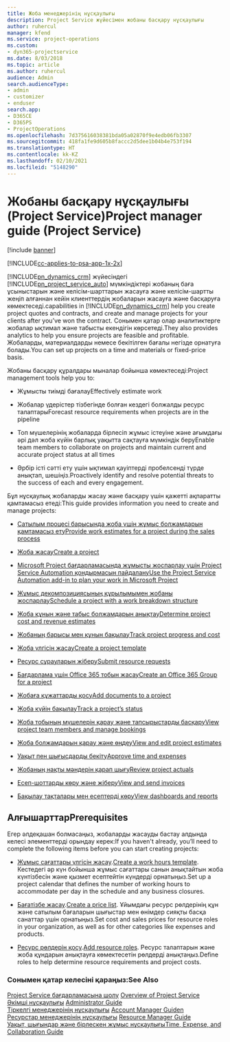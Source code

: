 ```yaml
---
title: Жоба менеджерінің нұсқаулығы
description: Project Service жүйесімен жобаны басқару нұсқаулығы
author: ruhercul
manager: kfend
ms.service: project-operations
ms.custom:
- dyn365-projectservice
ms.date: 8/03/2018
ms.topic: article
ms.author: ruhercul
audience: Admin
search.audienceType:
- admin
- customizer
- enduser
search.app:
- D365CE
- D365PS
- ProjectOperations
ms.openlocfilehash: 7d375616038381bda05a02870f9e4edb06fb3307
ms.sourcegitcommit: 418fa1fe9d605b8faccc2d5dee1b04b4e753f194
ms.translationtype: HT
ms.contentlocale: kk-KZ
ms.lasthandoff: 02/10/2021
ms.locfileid: "5148290"
---
```

# <a name="project-manager-guide-project-service"></a><span data-ttu-id="3d65d-103">Жобаны басқару нұсқаулығы (Project Service)</span><span class="sxs-lookup"><span data-stu-id="3d65d-103">Project manager guide (Project Service)</span></span>

[!include [banner](../includes/psa-now-project-operations.md)]

[!INCLUDE[cc-applies-to-psa-app-1x-2x](../includes/cc-applies-to-psa-app-1x-2x.md)]

[!INCLUDE[pn_dynamics_crm](../includes/pn-dynamics-crm.md)] <span data-ttu-id="3d65d-104">жүйесіндегі [!INCLUDE[pn_project_service_auto](../includes/pn-project-service-auto.md)] мүмкіндіктері жобаның баға ұсыныстарын және келісім-шарттарын жасауға және келісім-шартты жеңіп алғаннан кейін клиенттердің жобаларын жасауға және басқаруға көмектеседі.</span><span class="sxs-lookup"><span data-stu-id="3d65d-104">capabilities in [!INCLUDE[pn_dynamics_crm](../includes/pn-dynamics-crm.md)] help you create project quotes and contracts, and create and manage projects for your clients after you’ve won the contract.</span></span> <span data-ttu-id="3d65d-105">Сонымен қатар олар аналитиктерге жобалар ықтимал және табысты екендігін көрсетеді.</span><span class="sxs-lookup"><span data-stu-id="3d65d-105">They also provides analytics to help you ensure projects are feasible and profitable.</span></span> <span data-ttu-id="3d65d-106">Жобаларды, материалдарды немесе бекітілген бағалы негізде орнатуға болады.</span><span class="sxs-lookup"><span data-stu-id="3d65d-106">You can set up projects on a time and materials or fixed-price basis.</span></span>  
  
 <span data-ttu-id="3d65d-107">Жобаны басқару құралдары мыналар бойынша көмектеседі:</span><span class="sxs-lookup"><span data-stu-id="3d65d-107">Project management tools help you to:</span></span>  
  
-   <span data-ttu-id="3d65d-108">Жұмысты тиімді бағалау</span><span class="sxs-lookup"><span data-stu-id="3d65d-108">Effectively estimate work</span></span>  
  
-   <span data-ttu-id="3d65d-109">Жобалар үдерістер тізбегінде болған кездегі болжалды ресурс талаптары</span><span class="sxs-lookup"><span data-stu-id="3d65d-109">Forecast resource requirements when projects are in the pipeline</span></span>  
  
-   <span data-ttu-id="3d65d-110">Топ мүшелерінің жобаларда бірлесіп жұмыс істеуіне және ағымдағы әрі дәл жоба күйін барлық уақытта сақтауға мүмкіндік беру</span><span class="sxs-lookup"><span data-stu-id="3d65d-110">Enable team members to collaborate on projects and maintain current and accurate project status at all times</span></span>  
  
-   <span data-ttu-id="3d65d-111">Әрбір істі сәтті ету үшін ықтимал қауіптерді пробелсенді түрде анықтап, шешіңіз.</span><span class="sxs-lookup"><span data-stu-id="3d65d-111">Proactively identify and resolve potential threats to the success of each and every engagement.</span></span>  
  
<span data-ttu-id="3d65d-112">Бұл нұсқаулық жобаларды жасау және басқару үшін қажетті ақпаратты қамтамасыз етеді:</span><span class="sxs-lookup"><span data-stu-id="3d65d-112">This guide provides information you need to create and manage projects:</span></span>  
  
-   [<span data-ttu-id="3d65d-113">Сатылым процесі барысында жоба үшін жұмыс болжамдарын қамтамасыз ету</span><span class="sxs-lookup"><span data-stu-id="3d65d-113">Provide work estimates for a project during the sales process</span></span>](../psa/provide-estimates-project-during-sales-process.md)  
  
-   [<span data-ttu-id="3d65d-114">Жоба жасау</span><span class="sxs-lookup"><span data-stu-id="3d65d-114">Create a project</span></span>](../psa/create-project.md)  
  
-   [<span data-ttu-id="3d65d-115">Microsoft Project бағдарламасында жұмысты жоспарлау үшін Project Service Automation қондырмасын пайдалану</span><span class="sxs-lookup"><span data-stu-id="3d65d-115">Use the Project Service Automation add-in to plan your work in Microsoft Project</span></span>](../psa/add-plan-work-microsoft-project.md)  
  
-   [<span data-ttu-id="3d65d-116">Жұмыс декомпозициясының құрылымымен жобаны жоспарлау</span><span class="sxs-lookup"><span data-stu-id="3d65d-116">Schedule a project with a work breakdown structure</span></span>](../psa/schedule-project-work-breakdown-structure.md)  
  
-   [<span data-ttu-id="3d65d-117">Жоба құнын және табыс болжамдарын анықтау</span><span class="sxs-lookup"><span data-stu-id="3d65d-117">Determine project cost and revenue estimates</span></span>](../psa/determine-project-cost-revenue-estimates.md)  
  
-   [<span data-ttu-id="3d65d-118">Жобаның барысы мен құнын бақылау</span><span class="sxs-lookup"><span data-stu-id="3d65d-118">Track project progress and cost</span></span>](../psa/track-project-progress-cost.md)  
  
-   [<span data-ttu-id="3d65d-119">Жоба үлгісін жасау</span><span class="sxs-lookup"><span data-stu-id="3d65d-119">Create a project template</span></span>](../psa/create-project-template.md)  
  
-   [<span data-ttu-id="3d65d-120">Ресурс сұрауларын жіберу</span><span class="sxs-lookup"><span data-stu-id="3d65d-120">Submit resource requests</span></span>](../psa/submit-resource-requests.md)  
  
-   [<span data-ttu-id="3d65d-121">Бағдарлама үшін Office 365 тобын жасау</span><span class="sxs-lookup"><span data-stu-id="3d65d-121">Create an Office 365 Group for a project</span></span>](../psa/create-office-365-group-project.md)  
  
-   [<span data-ttu-id="3d65d-122">Жобаға құжаттарды қосу</span><span class="sxs-lookup"><span data-stu-id="3d65d-122">Add documents to a project</span></span>](../psa/add-documents-project.md)  
  
-   [<span data-ttu-id="3d65d-123">Жоба күйін бақылау</span><span class="sxs-lookup"><span data-stu-id="3d65d-123">Track a project’s status</span></span>](../psa/track-project-status.md)  
  
-   [<span data-ttu-id="3d65d-124">Жоба тобының мүшелерін қарау және тапсырыстарды басқару</span><span class="sxs-lookup"><span data-stu-id="3d65d-124">View project team members and manage bookings</span></span>](../psa/view-project-team-members-manage-bookings.md)  
  
-   [<span data-ttu-id="3d65d-125">Жоба болжамдарын қарау және өңдеу</span><span class="sxs-lookup"><span data-stu-id="3d65d-125">View and edit project estimates</span></span>](../psa/view-edit-project-estimates.md)  
  
-   [<span data-ttu-id="3d65d-126">Уақыт пен шығысдарды бекіту</span><span class="sxs-lookup"><span data-stu-id="3d65d-126">Approve time and expenses</span></span>](../psa/approve-time-expenses.md)  
  
-   [<span data-ttu-id="3d65d-127">Жобаның нақты мәндерін қарап шығу</span><span class="sxs-lookup"><span data-stu-id="3d65d-127">Review project actuals</span></span>](../psa/review-project-actuals.md)  
  
-   [<span data-ttu-id="3d65d-128">Есеп-шоттарды көру және жіберу</span><span class="sxs-lookup"><span data-stu-id="3d65d-128">View and send invoices</span></span>](../psa/view-send-invoices.md)  
  
-   [<span data-ttu-id="3d65d-129">Бақылау тақталары мен есептерді көру</span><span class="sxs-lookup"><span data-stu-id="3d65d-129">View dashboards and reports</span></span>](../psa/view-dashboards-reports.md)  
  
## <a name="prerequisites"></a><span data-ttu-id="3d65d-130">Алғышарттар</span><span class="sxs-lookup"><span data-stu-id="3d65d-130">Prerequisites</span></span>  
 <span data-ttu-id="3d65d-131">Егер әлдеқашан болмасаңыз, жобаларды жасауды бастау алдында келесі элементтерді орындау керек:</span><span class="sxs-lookup"><span data-stu-id="3d65d-131">If you haven't already, you’ll need to complete the following items before you can start creating projects:</span></span>  
  
-   <span data-ttu-id="3d65d-132">[Жұмыс сағаттары үлгісін жасау](../psa/create-work-hours-template.md).</span><span class="sxs-lookup"><span data-stu-id="3d65d-132">[Create a work hours template](../psa/create-work-hours-template.md).</span></span> <span data-ttu-id="3d65d-133">Кестедегі әр күн бойынша жұмыс сағаттары санын анықтайтын жоба күнтізбесін және қызмет есептейтін күндерді орнатыңыз.</span><span class="sxs-lookup"><span data-stu-id="3d65d-133">Set up a project calendar that defines the number of working hours to accommodate per day in the schedule and any business closures.</span></span>  
  
-   <span data-ttu-id="3d65d-134">[Бағатізбе жасау](../psa/create-price-list.md).</span><span class="sxs-lookup"><span data-stu-id="3d65d-134">[Create a price list](../psa/create-price-list.md).</span></span> <span data-ttu-id="3d65d-135">Ұйымдағы ресурс рөлдерінің құн және сатылым бағаларын шығыстар мен өнімдер сияқты басқа санаттар үшін орнатыңыз.</span><span class="sxs-lookup"><span data-stu-id="3d65d-135">Set cost and sales prices for resource roles in your organization, as well as for other categories like expenses and products.</span></span>  
  
-   <span data-ttu-id="3d65d-136">[Ресурс рөлдерін қосу](../psa/add-resource-roles.md).</span><span class="sxs-lookup"><span data-stu-id="3d65d-136">[Add resource roles](../psa/add-resource-roles.md).</span></span> <span data-ttu-id="3d65d-137">Ресурс талаптарын және жоба құндарын анықтауға көмектесетін рөлдерді анықтаңыз.</span><span class="sxs-lookup"><span data-stu-id="3d65d-137">Define roles to help determine resource requirements and project costs.</span></span>  
  
### <a name="see-also"></a><span data-ttu-id="3d65d-138">Сонымен қатар келесіні қараңыз:</span><span class="sxs-lookup"><span data-stu-id="3d65d-138">See Also</span></span>  
 <span data-ttu-id="3d65d-139">[Project Service бағдарламасына шолу](../psa/overview.md) </span><span class="sxs-lookup"><span data-stu-id="3d65d-139">[Overview of Project Service](../psa/overview.md) </span></span>  
 <span data-ttu-id="3d65d-140">[Әкімші нұсқаулығы](../psa/admin-guide.md) </span><span class="sxs-lookup"><span data-stu-id="3d65d-140">[Administrator Guide](../psa/admin-guide.md) </span></span>  
 <span data-ttu-id="3d65d-141">[Тіркелгі менеджерінің нұсқаулығы](../psa/account-manager-guide.md) </span><span class="sxs-lookup"><span data-stu-id="3d65d-141">[Account Manager Guiden](../psa/account-manager-guide.md) </span></span>  
 <span data-ttu-id="3d65d-142">[Ресурстар менеджерінің нұсқаулығы](../psa/resource-manager-guide.md) </span><span class="sxs-lookup"><span data-stu-id="3d65d-142">[Resource Manager Guide](../psa/resource-manager-guide.md) </span></span>  
 [<span data-ttu-id="3d65d-143">Уақыт, шығындар және бірлескен жұмыс нұсқаулығы</span><span class="sxs-lookup"><span data-stu-id="3d65d-143">Time, Expense, and Collaboration Guide</span></span>](../psa/time-expense-collaboration-guide.md)

